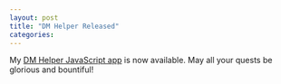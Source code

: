 ```yaml
---
layout: post
title: "DM Helper Released"
categories: 
---
```

My [DM Helper JavaScript app](http://kevin.magically.us/dmhelper/dmhelper.htm) is now available.  May all your quests be glorious and bountiful!
